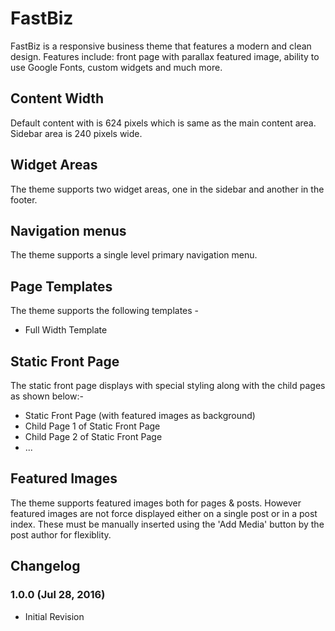 # FastBiz

FastBiz is a responsive business theme that features a modern and clean design. Features include: front page with parallax featured image, ability to use Google Fonts, custom widgets and much more.

## Content Width

Default content with is 624 pixels which is same as the main content area. Sidebar area is 240 pixels wide.

## Widget Areas

The theme supports two widget areas, one in the sidebar and another in the footer.

## Navigation menus

The theme supports a single level primary navigation menu.

## Page Templates

The theme supports the following templates -

* Full Width Template

## Static Front Page

The static front page displays with special styling along with the child pages as shown below:-

- Static Front Page (with featured images as background)
- Child Page 1 of Static Front Page
- Child Page 2 of Static Front Page
- ...

## Featured Images

The theme supports featured images both for pages & posts. However featured images are not force displayed either on a single post or in a post index. These must be manually inserted using the 'Add Media' button by the post author for flexiblity.

## Changelog

### 1.0.0 (Jul 28, 2016)

- Initial Revision
